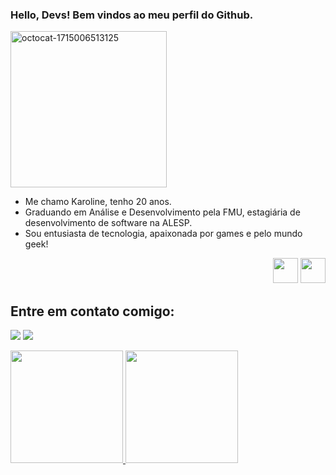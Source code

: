 ### Hello, Devs! Bem vindos ao meu perfil do Github.
 <div align="justify">
    <a href="https://ibb.co/1r0SpRZ">
      <img src="https://i.ibb.co/X7WwdFX/octocat-1715006513125.png" alt="octocat-1715006513125" border="0" width="250" height="250" />
    </a>
  </div>

 - Me chamo Karoline, tenho 20 anos.
 - Graduando em Análise e Desenvolvimento pela FMU, estagiária de desenvolvimento de software na ALESP.
 - Sou entusiasta de tecnologia, apaixonada por games e pelo mundo geek!  

 <div align="right">
   <img src="https://cdn.jsdelivr.net/gh/devicons/devicon@latest/icons/csharp/csharp-original.svg" width="40" height="40"/>
   <img src="https://cdn.jsdelivr.net/gh/devicons/devicon/icons/java/java-original.svg" width="40" height="40" />
</div>

## Entre em contato comigo:

<a href="https://www.linkedin.com/in/karolinealves2101/" target="_blank"><img src="https://img.shields.io/badge/-LinkedIn-%230077B5?style=for-the-badge&logo=linkedin&logoColor=white" target="_blank"></a>
<a href="mailto:alveskarol618@gmail.com"><img src="https://img.shields.io/badge/Gmail-D14836?style=for-the-badge&logo=gmail&logoColor=white" target="_blank"></a>

<div align="left">
  <a href="https://github.com/Karol-Alves">
  <img height="180em" src="https://github-readme-stats.vercel.app/api?username=Karol-Alves&show_icons=true&theme=dracula"/>
  <img height="180em" src="https://github-readme-stats.vercel.app/api/top-langs/?username=Karol-Alves&layout=compact&theme=dracula"/>
</div>

